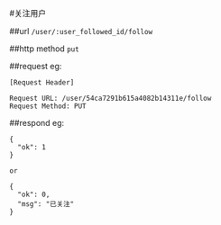 #关注用户


##url
`/user/:user_followed_id/follow`


##http method
`put`


##request
eg:
```
[Request Header]

Request URL: /user/54ca7291b615a4082b14311e/follow
Request Method: PUT

```
##respond
eg:
```
{
  "ok": 1
}

or 

{
  "ok": 0,
  "msg": "已关注"
}
```



